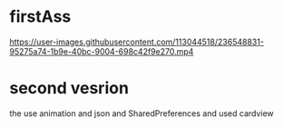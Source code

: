 # firstAss

https://user-images.githubusercontent.com/113044518/236548831-95275a74-1b9e-40bc-9004-698c42f9e270.mp4

# second vesrion 
the use animation and json and SharedPreferences and used cardview

